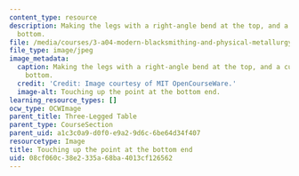 ```yaml
---
content_type: resource
description: Making the legs with a right-angle bend at the top, and a curve at the
  bottom.
file: /media/courses/3-a04-modern-blacksmithing-and-physical-metallurgy-fall-2008/08cf060c38e2335a68ba4013cf126562_089.jpg
file_type: image/jpeg
image_metadata:
  caption: Making the legs with a right-angle bend at the top, and a curve at the
    bottom.
  credit: 'Credit: Image courtesy of MIT OpenCourseWare.'
  image-alt: Touching up the point at the bottom end.
learning_resource_types: []
ocw_type: OCWImage
parent_title: Three-Legged Table
parent_type: CourseSection
parent_uid: a1c3c0a9-d0f0-e9a2-9d6c-6be64d34f407
resourcetype: Image
title: Touching up the point at the bottom end
uid: 08cf060c-38e2-335a-68ba-4013cf126562
---
```

